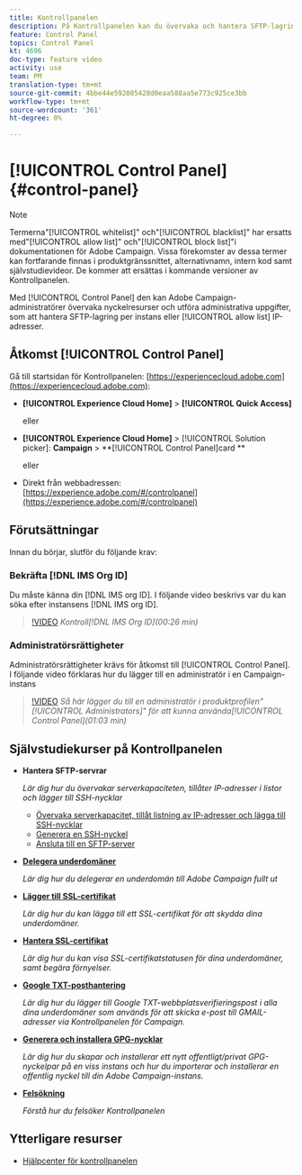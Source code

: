 ```yaml
---
title: Kontrollpanelen
description: På Kontrollpanelen kan du övervaka och hantera SFTP-lagringen per instans och tillåta IP-adresser i listor.
feature: Control Panel
topics: Control Panel
kt: 4696
doc-type: feature video
activity: use
team: PM
translation-type: tm+mt
source-git-commit: 4bbe44e592085428d0eaa588aa5e773c925ce3bb
workflow-type: tm+mt
source-wordcount: '361'
ht-degree: 0%

---
```



# [!UICONTROL Control Panel] {#control-panel}

>[!NOTE]
>
>Termerna&quot;[!UICONTROL whitelist]&quot; och&quot;[!UICONTROL blacklist]&quot; har ersatts med&quot;[!UICONTROL allow list]&quot; och&quot;[!UICONTROL block list]&quot;i dokumentationen för Adobe Campaign. Vissa förekomster av dessa termer kan fortfarande finnas i produktgränssnittet, alternativnamn, intern kod samt självstudievideor. De kommer att ersättas i kommande versioner av Kontrollpanelen.

Med [!UICONTROL Control Panel] den kan Adobe Campaign-administratörer övervaka nyckelresurser och utföra administrativa uppgifter, som att hantera SFTP-lagring per instans eller [!UICONTROL allow list] IP-adresser.

## Åtkomst [!UICONTROL Control Panel]

Gå till startsidan för Kontrollpanelen: [https://experiencecloud.adobe.com](https://experiencecloud.adobe.com):

* **[!UICONTROL Experience Cloud Home]** > **[!UICONTROL Quick Access]**

   eller
* **[!UICONTROL Experience Cloud Home]**  > [!UICONTROL Solution picker]: **Campaign** > **[!UICONTROL Control Panel]card **

   eller

* Direkt från webbadressen: [https://experience.adobe.com/#/controlpanel](https://experience.adobe.com/#/controlpanel)

## Förutsättningar

Innan du börjar, slutför du följande krav:

### Bekräfta [!DNL IMS Org ID]

Du måste känna din [!DNL IMS org ID]. I följande video beskrivs var du kan söka efter instansens [!DNL IMS org ID].

>[!VIDEO](https://video.tv.adobe.com/v/27183?quality=12)
*Kontroll[!DNL IMS Org ID](00:26 min)*

### Administratörsrättigheter

Administratörsrättigheter krävs för åtkomst till [!UICONTROL Control Panel].
I följande video förklaras hur du lägger till en administratör i en Campaign-instans

>[!VIDEO](https://video.tv.adobe.com/v/27147?quality=12)
*Så här lägger du till en administratör i produktprofilen&quot;[!UICONTROL Administrators]&quot; för att kunna använda[!UICONTROL Control Panel](01:03 min)*

## Självstudiekurser på Kontrollpanelen

* **Hantera SFTP-servrar**

   *Lär dig hur du övervakar serverkapaciteten, tillåter IP-adresser i listor och lägger till SSH-nycklar*

   * [Övervaka serverkapacitet, tillåt listning av IP-adresser och lägga till SSH-nycklar](/help/administrating/control-panel/monitoring-server-capacity-allow-listing-adding-ssh-key.md)
   * [Generera en SSH-nyckel](/help/administrating/control-panel/generate-ssh-key.md)
   * [Ansluta till en SFTP-server](/help/administrating/control-panel/connect-to-sftp-server.md)
* **[Delegera underdomäner](/help/administrating/control-panel/subdomain-delegation.md)**

   *Lär dig hur du delegerar en underdomän till Adobe Campaign fullt ut*
* **[Lägger till SSL-certifikat](/help/administrating/control-panel/adding-ssl-certificates.md)**

   *Lär dig hur du kan lägga till ett SSL-certifikat för att skydda dina underdomäner.*
* **[Hantera SSL-certifikat](/help/administrating/control-panel/managing-ssl-certificates.md)**

   *Lär dig hur du kan visa SSL-certifikatstatusen för dina underdomäner, samt begära förnyelser.*
* **[Google TXT-posthantering](/help/administrating/control-panel/google-txt-record-management.md)**

   *Lär dig hur du lägger till Google TXT-webbplatsverifieringspost i alla dina underdomäner som används för att skicka e-post till GMAIL-adresser via Kontrollpanelen för Campaign.*

* **[Generera och installera GPG-nycklar](/help/administrating/control-panel/generating-and-installing-gpg-keys.md)**

   *Lär dig hur du skapar och installerar ett nytt offentligt/privat GPG-nyckelpar på en viss instans och hur du importerar och installerar en offentlig nyckel till din Adobe Campaign-instans.*

* **[Felsökning](/help/administrating/control-panel/trouble-shooting.md)**

   *Förstå hur du felsöker Kontrollpanelen*

## Ytterligare resurser

* [Hjälpcenter för kontrollpanelen](https://docs.adobe.com/content/help/en/control-panel/using/control-panel-home.html)

